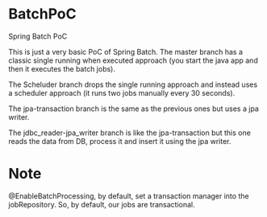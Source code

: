 # BatchPoC
Spring Batch PoC

This is just a very basic PoC of Spring Batch. The master branch has a classic single running when executed approach (you start the java app and then it executes the batch jobs).

The Scheluder branch drops the single running approach and instead uses a scheduler approach (it runs two jobs manually every 30 seconds).

The jpa-transaction branch is the same as the previous ones but uses a jpa writer.

The jdbc_reader-jpa_writer branch is like the jpa-transaction but this one reads the data from DB, process it and insert it using the jpa writer.

# Note

@EnableBatchProcessing, by default, set a transaction manager into the jobRepository. So, by default, our jobs are transactional.